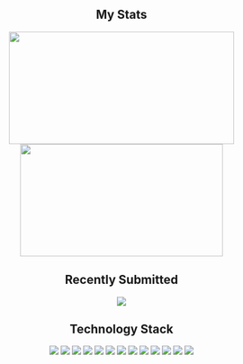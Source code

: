 <h2 align="center">My Stats</h2>
<p align = "center">
  <img width=400 height=200 src = "https://github-readme-stats.vercel.app/api?username=sansui-d&show_icons=true&theme=material-palenight&line_height=27">
  <img width=360 height=200 src = "https://github-readme-stats.vercel.app/api/top-langs/?username=sansui-d&theme=material-palenight&layout=compact">
</p>
<h2 align="center">Recently Submitted</h2>
<p align = "center">
 <img src="https://activity-graph.herokuapp.com/graph?username=sansui-d&theme=material-palenight">
</p>

<h2 align="center">Technology Stack</h2>
<p align="center">
<img src="https://img.shields.io/badge/-HTML5-E34F26?style=flat&logo=html5&logoColor=white"/>
<img src="https://img.shields.io/badge/-CSS3-1572B6?style=flat&logo=css3&logoColor=white"/>
<img src="https://img.shields.io/badge/-JavaScript-eed718?style=flat&logo=javascript&logoColor=ffffff"/>
<img src="https://img.shields.io/badge/-Bootstrap-563D7C?style=flat&logo=bootstrap&logoColor=white"/>
<img src="https://img.shields.io/badge/-vue-green?style=flat&logo=vue.js&logoColor=ffffff"/>
<img src="https://img.shields.io/badge/-TypeScript-blue?style=flat&logo=TypeScript&logoColor=FFFFFF"/>
<img src="https://img.shields.io/badge/-MongoDB-4DB33D?style=flat&logo=mongodb&logoColor=FFFFFF"/>
<img src="https://img.shields.io/badge/-Express.js-558ac5?style=flat&logo=Express&logoColor=FFFFFF"/>
<img src="https://img.shields.io/badge/-Node.js-3C873A?style=flat&logo=Node.js&logoColor=white"/>
<img src="https://img.shields.io/badge/-react-blue?style=flat&logo=React&logoColor=FFFFFF"/>
<img src="https://img.shields.io/badge/-Git-F1502F?style=flat&logo=git&logoColor=FFFFFF"/>
<img src="https://img.shields.io/badge/-Github-000000?style=flat&logo=github&logoColor=FFFFFF"/>
<img src="https://img.shields.io/badge/-VS%20Code-4DB33D?style=flat&logo=visual%20studio%20code&logoColor=white"/>
</p>

